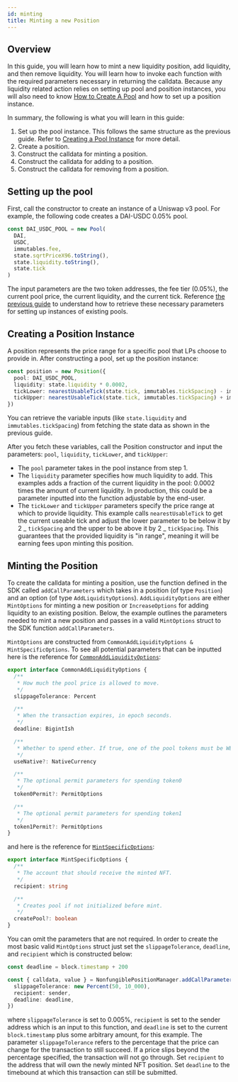 ```yaml
---
id: minting
title: Minting a new Position
---
```


## Overview

In this guide, you will learn how to mint a new liquidity position, add liquidity, and then remove liquidity. You will learn how to invoke each function with the required parameters necessary in returning the calldata. Because any liquidity related action relies on setting up pool and position instances, you will also need to know [How to Create A Pool](../03-creating-a-pool.md) and how to set up a position instance.

In summary, the following is what you will learn in this guide:

1. Set up the pool instance. This follows the same structure as the previous guide. Refer to [Creating a Pool Instance](../03-creating-a-pool.md) for more detail.
2. Create a position.
3. Construct the calldata for minting a position.
4. Construct the calldata for adding to a position.
5. Construct the calldata for removing from a position.

## Setting up the pool

First, call the constructor to create an instance of a Uniswap v3 pool. For example, the following code creates a DAI-USDC 0.05% pool.

```typescript
const DAI_USDC_POOL = new Pool(
  DAI,
  USDC,
  immutables.fee,
  state.sqrtPriceX96.toString(),
  state.liquidity.toString(),
  state.tick
)
```

The input parameters are the two token addresses, the fee tier (0.05%), the current pool price, the current liquidity, and the current tick. Reference [the previous guide](../03-creating-a-pool.md) to understand how to retrieve these necessary parameters for setting up instances of existing pools.

## Creating a Position Instance

A position represents the price range for a specific pool that LPs choose to provide in. After constructing a pool, set up the position instance:

```typescript
const position = new Position({
  pool: DAI_USDC_POOL,
  liquidity: state.liquidity * 0.0002,
  tickLower: nearestUsableTick(state.tick, immutables.tickSpacing) - immutables.tickSpacing * 2,
  tickUpper: nearestUsableTick(state.tick, immutables.tickSpacing) + immutables.tickSpacing * 2,
})
```

You can retrieve the variable inputs (like `state.liquidity` and `immutables.tickSpacing`) from fetching the state data as shown in the previous guide.

After you fetch these variables, call the Position constructor and input the parameters: `pool`, `liquidity`, `tickLower`, and `tickUpper`:

- The `pool` parameter takes in the pool instance from step 1.
- The `liquidity` parameter specifies how much liquidity to add. This examples adds a fraction of the current liquidity in the pool: 0.0002 times the amount of current liquidity. In production, this could be a parameter inputted into the function adjustable by the end-user.
- The `tickLower` and `tickUpper` parameters specify the price range at which to provide liquidity. This example calls `nearestUsableTick` to get the current useable tick and adjust the lower parameter to be below it by 2 _ `tickSpacing` and the upper to be above it by 2 _ `tickSpacing`. This guarantees that the provided liquidity is "in range", meaning it will be earning fees upon minting this position.

## Minting the Position

To create the calldata for minting a position, use the function defined in the SDK called `addCallParameters` which takes in a position (of type `Position`) and an option (of type `AddLiquidityOptions`). `AddLiquidityOptions` are either `MintOptions` for minting a new position or `IncreaseOptions` for adding liquidity to an existing position. Below, the example outlines the parameters needed to mint a new position and passes in a valid `MintOptions` struct to the SDK function `addCallParameters`.

`MintOptions` are constructed from `CommonAddLiquidityOptions & MintSpecificOptions`. To see all potential parameters that can be inputted here is the reference for [`CommonAddLiquidityOptions`](https://github.com/Uniswap/v3-sdk/blob/08a7c050cba00377843497030f502c05982b1c43/src/nonfungiblePositionManager.ts#L47):

```typescript
export interface CommonAddLiquidityOptions {
  /**
   * How much the pool price is allowed to move.
   */
  slippageTolerance: Percent

  /**
   * When the transaction expires, in epoch seconds.
   */
  deadline: BigintIsh

  /**
   * Whether to spend ether. If true, one of the pool tokens must be WETH, by default false
   */
  useNative?: NativeCurrency

  /**
   * The optional permit parameters for spending token0
   */
  token0Permit?: PermitOptions

  /**
   * The optional permit parameters for spending token1
   */
  token1Permit?: PermitOptions
}
```

and here is the reference for [`MintSpecificOptions`](https://github.com/Uniswap/v3-sdk/blob/08a7c050cba00377843497030f502c05982b1c43/src/nonfungiblePositionManager.ts#L25):

```typescript
export interface MintSpecificOptions {
  /**
   * The account that should receive the minted NFT.
   */
  recipient: string

  /**
   * Creates pool if not initialized before mint.
   */
  createPool?: boolean
}
```

You can omit the parameters that are not required. In order to create the most basic valid `MintOptions` struct just set the `slippageTolerance`, `deadline`, and `recipient` which is constructed below:

```typescript
const deadline = block.timestamp + 200

const { calldata, value } = NonfungiblePositionManager.addCallParameters(position, {
  slippageTolerance: new Percent(50, 10_000),
  recipient: sender,
  deadline: deadline,
})
```

where `slippageTolerance` is set to 0.005%, `recipient` is set to the sender address which is an input to this function, and `deadline` is set to the current `block.timestamp` plus some arbitrary amount, for this example. The parameter `slippageTolerance` refers to the percentage that the price can change for the transaction to still succeed. If a price slips beyond the percentage specified, the transaction will not go through. Set `recipient` to the address that will own the newly minted NFT position. Set `deadline` to the timebound at which this transaction can still be submitted.
